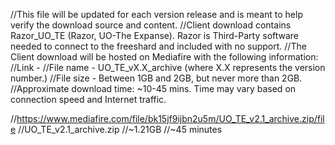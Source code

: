 //This file will be updated for each version release and is meant to help verify the download source and content.
//Client download contains Razor_UO_TE (Razor, UO-The Expanse). Razor is Third-Party software needed to connect to the freeshard and included with no support.
//The Client download will be hosted on Mediafire with the following information:
//Link - 
//File name - UO_TE_vX.X_archive (where X.X represents the version number.)
//File size - Between 1GB and 2GB, but never more than 2GB.
//Approximate download time: ~10-45 mins. Time may vary based on connection speed and Internet traffic.


//https://www.mediafire.com/file/bk15jf9ijbn2u5m/UO_TE_v2.1_archive.zip/file
//UO_TE_v2.1_archive.zip
//~1.21GB
//~45 minutes